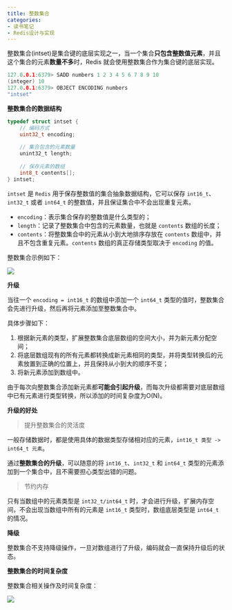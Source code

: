 ```yaml
---
title: 整数集合
categories: 
- 读书笔记
- Redis设计与实现
---
```


整数集合(intset)是集合键的底层实现之一，当一个集合**只包含整数值元素**，并且这个集合的元素**数量不多**时，Redis 就会使用整数集合作为集合键的底层实现。

```c
127.0.0.1:6379> SADD numbers 1 2 3 4 5 6 7 8 9 10
(integer) 10
127.0.0.1:6379> OBJECT ENCODING numbers
"intset"
```

**整数集合的数据结构**

```c
typedef struct intset {
    // 编码方式
    uint32_t encoding;
    
    // 集合包含的元素数量
    unint32_t length;
    
    // 保存元素的数组
    int8_t contents[];
} intset;
```

`intset` 是 `Redis` 用于保存整数值的集合抽象数据结构，它可以保存 `int16_t`、`int32_t` 或者 `int64_t` 的整数值，并且保证集合中不会出现重复元素。

- `encoding`：表示集合保存的整数值是什么类型的；
- `length`：记录了整数集合中包含的元素数量，也就是 `contents` 数组的长度；
- `contents`：将整数集合中的元素从小到大地排序存放在 `contents` 数组中，并且不包含重复元素。`contents` 数组的真正存储类型取决于 `encoding` 的值。

整数集合示例如下：

![](https://img-blog.csdnimg.cn/27e2ec18752745e4b9f596fa0858496a.png)

**升级**

当往一个 `encoding = int16_t` 的数组中添加一个 `int64_t` 类型的值时，整数集合会先进行升级，然后再将元素添加至整数集合中。

具体步骤如下：

1. 根据新元素的类型，扩展整数集合底层数组的空间大小，并为新元素分配空间；
2. 将底层数组现有的所有元素都转换成新元素相同的类型，并将类型转换后的元素放置到正确的位置上，并且保持从小到大的顺序不变；
3. 将新元素添加到数组中。

由于每次向整数集合添加新元素都**可能会引起升级**，而每次升级都需要对底层数组中已有元素进行类型转换，所以添加的时间复杂度为O(N)。

**升级的好处**

> 提升整数集合的灵活度

一般存储数据时，都是使用具体的数据类型存储相对应的元素，`int16_t 类型 -> int64_t 元素`。

通过**整数集合的升级**，可以随意的将 `int16_t`、`int32_t` 和 `int64_t` 类型的元素添加到一个集合中，且不需要担心类型出错的问题。

> 节约内存

只有当数组中的元素类型是 `int32_t/int64_t` 时，才会进行升级，扩展内存空间，不会出现当数组中所有的元素是 `int16_t` 类型时，数组底层类型是 `int64_t` 的情况。

**降级**

整数集合不支持降级操作，一旦对数组进行了升级，编码就会一直保持升级后的状态。

**整数集合的时间复杂度**

整数集合相关操作及时间复杂度：

![](https://img-blog.csdnimg.cn/e9ccf1977b5b49b79f7910281cd413e2.png)